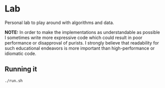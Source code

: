 # Lab

Personal lab to play around with algorithms and data.

**NOTE:** In order to make the implementations as understandable as possible I sometimes write more expressive code which could result in poor performance or disapproval of purists. I strongly believe that readability for such educational endeavors is more important than high-performance or idiomatic code.

## Running it

```sh
./run.sh
```
